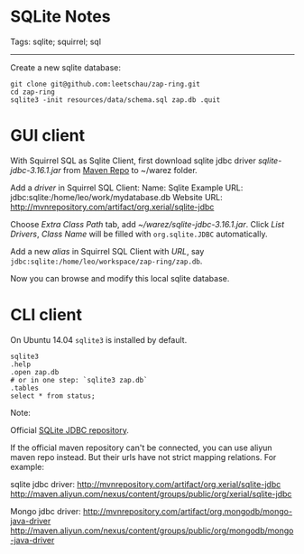 # SQLite Notes 
Tags: sqlite; squirrel; sql

------

Create a new sqlite database:
```
git clone git@github.com:leetschau/zap-ring.git
cd zap-ring
sqlite3 -init resources/data/schema.sql zap.db .quit
```

# GUI client

With Squirrel SQL as Sqlite Client,
first download sqlite jdbc driver *sqlite-jdbc-3.16.1.jar* from [Maven Repo][1]
to ~/warez folder.

Add a *driver* in Squirrel SQL Client:
Name: Sqlite
Example URL: jdbc:sqlite:/home/leo/work/mydatabase.db
Website URL: http://mvnrepository.com/artifact/org.xerial/sqlite-jdbc

Choose *Extra Class Path* tab, add *~/warez/sqlite-jdbc-3.16.1.jar*.
Click *List Drivers*, *Class Name* will be filled with `org.sqlite.JDBC`
automatically.

Add a new *alias* in Squirrel SQL Client with *URL*, say
`jdbc:sqlite:/home/leo/workspace/zap-ring/zap.db`.

Now you can browse and modify this local sqlite database.

# CLI client

On Ubuntu 14.04 `sqlite3` is installed by default.
```
sqlite3
.help
.open zap.db
# or in one step: `sqlite3 zap.db`
.tables
select * from status;
```

Note:

Official [SQLite JDBC repository](https://github.com/xerial/sqlite-jdbc).

If the official maven repository can't be connected,
you can use aliyun maven repo instead.
But their urls have not strict mapping relations. For example:

sqlite jdbc driver:
http://mvnrepository.com/artifact/org.xerial/sqlite-jdbc
http://maven.aliyun.com/nexus/content/groups/public/org/xerial/sqlite-jdbc

Mongo jdbc driver:
http://mvnrepository.com/artifact/org.mongodb/mongo-java-driver
http://maven.aliyun.com/nexus/content/groups/public/org/mongodb/mongo-java-driver

[1]: http://mvnrepository.com/artifact/org.xerial/sqlite-jdbc
